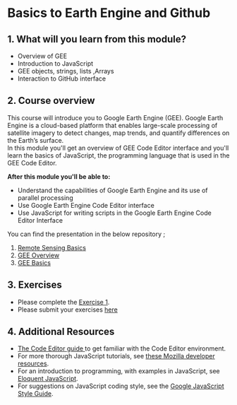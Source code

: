 # Basics to Earth Engine  and Github

## 1. What will you learn from this module?

- Overview  of GEE
- Introduction to JavaScript
- GEE objects, strings, lists ,Arrays
- Interaction  to GitHub   interface 




## 2. Course overview

This course will introduce you to Google Earth Engine (GEE). Google Earth Engine is a cloud-based platform that enables large-scale processing of satellite imagery to detect changes, map trends, and quantify differences on the Earth’s surface.<br>
In this module you'll get an overview of GEE Code Editor interface and you'll learn the basics of JavaScript, the programming language that is used in the GEE Code Editor. 




**After this module you'll be able to:**

- Understand the capabilities of Google Earth Engine and its use of parallel processing
- Use Google Earth Engine Code Editor interface
- Use JavaScript for writing scripts in the Google Earth Engine Code Editor Interface

You can find the presentation in the below repository ;

1. [Remote Sensing Basics](https://github.com/ernest19/SNV/blob/main/training/presentations/day1/RS_Basics_Day_1.pptx)
2. [GEE Overview](https://github.com/ernest19/SNV/blob/main/training/presentations/day1/GEE_Overview_Day_1.pptx)
3. [GEE Basics](https://github.com/ernest19/SNV/blob/main/training/presentations/day1/GEE_Basics_Day_1.pptx)



## 3. Exercises 
- Please complete the [Exercise 1](https://github.com/ernest19/SNV/blob/main/training/exercises/module1_exercise.md).
- Please submit your exercises [here](https://github.com/ernest19/SNV/issues/new?assignees=&labels=&template=submit-module-1-exercises.md&title=Module+1+exercises+%5Breplace+with+your+name%5D)






## 4. Additional Resources


- [The Code Editor guide ](https://developers.google.com/earth-engine/tutorials/playground) to get familiar with the Code Editor environment.
- For more thorough JavaScript tutorials, see [these Mozilla developer resources](https://developer.mozilla.org/en-US/docs/Web/JavaScript). 
- For an introduction to programming, with examples in JavaScript, see [Eloquent JavaScript](http://eloquentjavascript.net/). 
- For suggestions on JavaScript coding style, see the [Google JavaScript Style Guide](http://google.github.io/styleguide/javascriptguide.xml).
